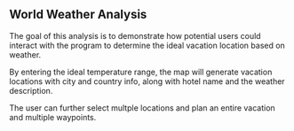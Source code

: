 ## World Weather Analysis

The goal of this analysis is to demonstrate how potential users could interact with the program to determine the ideal vacation location based on weather. 

By entering the ideal temperature range, the map will generate vacation locations with city and country info, along with hotel name and the weather description. 

The user can further select multple locations and plan an entire vacation and multiple waypoints. 